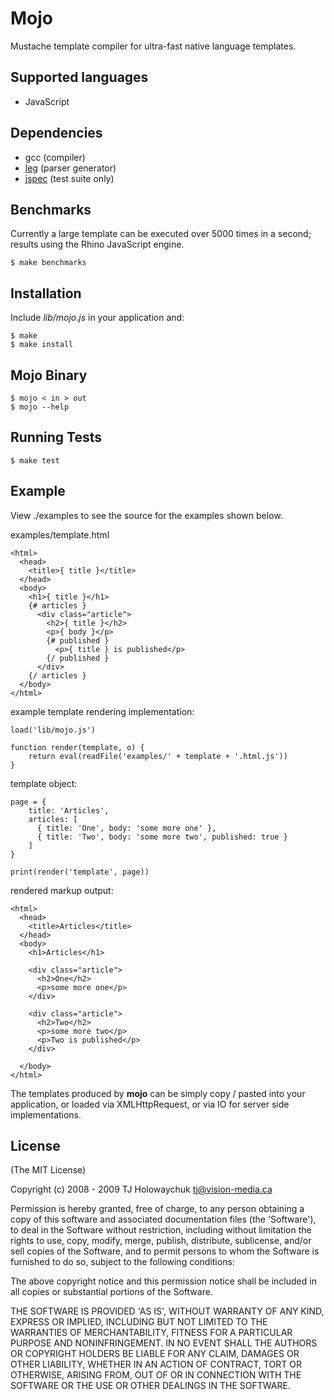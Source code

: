 
# Mojo

  Mustache template compiler for ultra-fast native language templates.
  
## Supported languages

  * JavaScript
  
## Dependencies

  * gcc (compiler)
  * [leg](http://piumarta.com/software/peg/) (parser generator)
  * [jspec](http://jspec.info) (test suite only)
  
## Benchmarks

Currently a large template can be executed over 5000 times in a second;
results using the Rhino JavaScript engine.

    $ make benchmarks
  
## Installation

Include *lib/mojo.js* in your application and:

    $ make
    $ make install
    
## Mojo Binary

    $ mojo < in > out
    $ mojo --help

## Running Tests

    $ make test
    
## Example

View ./examples to see the source for the
examples shown below.

examples/template.html

    <html>
      <head>
        <title>{ title }</title>
      </head>
      <body>
        <h1>{ title }</h1>
        {# articles }
          <div class="article">
            <h2>{ title }</h2>
            <p>{ body }</p>
            {# published }
              <p>{ title } is published</p>
            {/ published }
          </div>
        {/ articles }
      </body>
    </html>
    
example template rendering implementation:

    load('lib/mojo.js')
    
    function render(template, o) {
    	return eval(readFile('examples/' + template + '.html.js'))
    }
    
template object:

    page = {
    	title: 'Articles',
    	articles: [
    	  { title: 'One', body: 'some more one' },
    	  { title: 'Two', body: 'some more two', published: true }
    	]
    }

    print(render('template', page))
    
rendered markup output:

    <html>
      <head>
        <title>Articles</title>
      </head>
      <body>
        <h1>Articles</h1>

        <div class="article">
          <h2>One</h2>
          <p>some more one</p>
        </div>
        
        <div class="article">
          <h2>Two</h2>
          <p>some more two</p>
          <p>Two is published</p>
        </div>

      </body>
    </html>
    
The templates produced by **mojo** can be simply copy / pasted
into your application, or loaded via XMLHttpRequest, or via IO
for server side implementations. 
    
## License 

(The MIT License)

Copyright (c) 2008 - 2009 TJ Holowaychuk <tj@vision-media.ca>

Permission is hereby granted, free of charge, to any person obtaining
a copy of this software and associated documentation files (the
'Software'), to deal in the Software without restriction, including
without limitation the rights to use, copy, modify, merge, publish,
distribute, sublicense, and/or sell copies of the Software, and to
permit persons to whom the Software is furnished to do so, subject to
the following conditions:

The above copyright notice and this permission notice shall be
included in all copies or substantial portions of the Software.

THE SOFTWARE IS PROVIDED 'AS IS', WITHOUT WARRANTY OF ANY KIND,
EXPRESS OR IMPLIED, INCLUDING BUT NOT LIMITED TO THE WARRANTIES OF
MERCHANTABILITY, FITNESS FOR A PARTICULAR PURPOSE AND NONINFRINGEMENT.
IN NO EVENT SHALL THE AUTHORS OR COPYRIGHT HOLDERS BE LIABLE FOR ANY
CLAIM, DAMAGES OR OTHER LIABILITY, WHETHER IN AN ACTION OF CONTRACT,
TORT OR OTHERWISE, ARISING FROM, OUT OF OR IN CONNECTION WITH THE
SOFTWARE OR THE USE OR OTHER DEALINGS IN THE SOFTWARE.